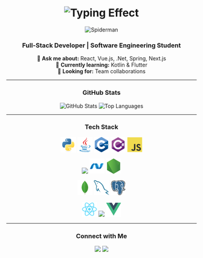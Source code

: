 <h1 align="center">
  <img src="https://tuusuario.github.io/typing-effect.gif" alt="Typing Effect"/>
</h1>

<p align="center">
  <img src="https://i.imgur.com/sGnofa2.png" alt="Spiderman" width="500"/>
</p>

<h3 align="center">Full-Stack Developer | Software Engineering Student</h3>

<p align="center">
  💬 <strong>Ask me about:</strong> React, Vue.js, .Net, Spring, Next.js <br>
  🔭 <strong>Currently learning:</strong> Kotlin & Flutter <br>
  🤝 <strong>Looking for:</strong> Team collaborations <br>
</p>

---

<!-- Sección de estadísticas -->
<h3 align="center">GitHub Stats</h3>
<p align="center">
  <img src="https://github-readme-stats.vercel.app/api?username=Kabudence&show_icons=true&theme=radical&include_all_commits=true&cache_seconds=21600" alt="GitHub Stats" width="48%">
  <img src="https://github-readme-stats.vercel.app/api/top-langs/?username=Kabudence&layout=compact&theme=radical&cache_seconds=21600" alt="Top Languages" width="48%">
</p>

---

<h3 align="center">Tech Stack</h3>

<p align="center">
  <!-- Programming Languages -->
  <a href="https://www.python.org"><img src="https://raw.githubusercontent.com/devicons/devicon/master/icons/python/python-original.svg" height="40"/></a>
  <a href="https://www.java.com"><img src="https://raw.githubusercontent.com/devicons/devicon/master/icons/java/java-original.svg" height="40"/></a>
  <a href="https://isocpp.org/"><img src="https://raw.githubusercontent.com/devicons/devicon/master/icons/cplusplus/cplusplus-original.svg" height="40"/></a>
  <a href="https://docs.microsoft.com/en-us/dotnet/csharp/"><img src="https://raw.githubusercontent.com/devicons/devicon/master/icons/csharp/csharp-original.svg" height="40"/></a>
  <a href="https://developer.mozilla.org/en-US/docs/Web/JavaScript"><img src="https://raw.githubusercontent.com/devicons/devicon/master/icons/javascript/javascript-original.svg" height="40"/></a>
</p>

<p align="center">
  <!-- Backend -->
  <a href="https://spring.io/"><img src="https://www.vectorlogo.zone/logos/springio/springio-icon.svg" height="40"/></a>
  <a href="https://www.microsoft.com/net"><img src="https://raw.githubusercontent.com/devicons/devicon/master/icons/dot-net/dot-net-original.svg" height="40"/></a>
  <a href="https://nodejs.org"><img src="https://raw.githubusercontent.com/devicons/devicon/master/icons/nodejs/nodejs-original.svg" height="40"/></a>
</p>

<p align="center">
  <!-- Databases -->
  <a href="https://www.mongodb.com/"><img src="https://raw.githubusercontent.com/devicons/devicon/master/icons/mongodb/mongodb-original.svg" height="40"/></a>
  <a href="https://www.mysql.com/"><img src="https://raw.githubusercontent.com/devicons/devicon/master/icons/mysql/mysql-original.svg" height="40"/></a>
  <a href="https://www.postgresql.org"><img src="https://raw.githubusercontent.com/devicons/devicon/master/icons/postgresql/postgresql-original.svg" height="40"/></a>
</p>

<p align="center">
  <!-- Frontend -->
  <a href="https://reactjs.org/"><img src="https://raw.githubusercontent.com/devicons/devicon/master/icons/react/react-original.svg" height="40"/></a>
  <a href="https://angular.io"><img src="https://angular.io/assets/images/logos/angular/angular.svg" height="40"/></a>
  <a href="https://vuejs.org/"><img src="https://raw.githubusercontent.com/devicons/devicon/master/icons/vuejs/vuejs-original.svg" height="40"/></a>
</p>

---

<h3 align="center">Connect with Me</h3>
<p align="center">
  <a href="https://linkedin.com/in/tuusuario"><img src="https://raw.githubusercontent.com/rahuldkjain/github-profile-readme-generator/master/src/images/icons/Social/linked-in-alt.svg" height="30"/></a>
  <a href="https://twitter.com/tuusuario"><img src="https://raw.githubusercontent.com/rahuldkjain/github-profile-readme-generator/master/src/images/icons/Social/twitter.svg" height="30"/></a>
</p>
